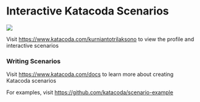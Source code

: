 # Interactive Katacoda Scenarios

[![](http://shields.katacoda.com/katacoda/kurniantotrilaksono/count.svg)](https://www.katacoda.com/kurniantotrilaksono "Get your profile on Katacoda.com")

Visit https://www.katacoda.com/kurniantotrilaksono to view the profile and interactive scenarios

### Writing Scenarios
Visit https://www.katacoda.com/docs to learn more about creating Katacoda scenarios

For examples, visit https://github.com/katacoda/scenario-example
